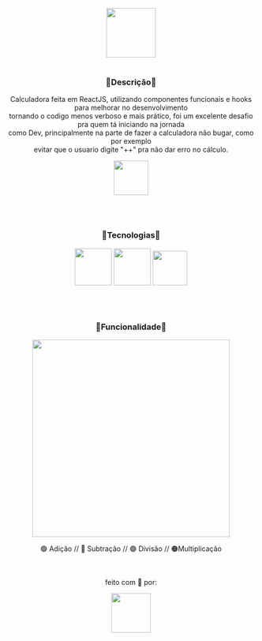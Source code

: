 <div align="center">
  <img height="100" src="https://user-images.githubusercontent.com/92947069/161996732-0f9b6483-9c34-49eb-ab04-7f40faca5c5c.png" />
</div>

<br>

<h3 align="center">🔹Descrição🔹</h3>
<p align="center">Calculadora feita em ReactJS, utilizando componentes funcionais e hooks para melhorar no desenvolvimento <br> tornando o codigo menos verboso e mais prático, foi um excelente desafio pra quem tá iniciando na jornada <br> como Dev, principalmente na parte de fazer a calculadora não bugar, como por exemplo <br> evitar que o usuario digite "++" pra não dar erro no cálculo. </p>


<div align="center">
  <a href="https://neon-calculator-juanvictordev.netlify.app/">
    <img height="70" src="https://user-images.githubusercontent.com/92947069/161645928-cf9fff90-4162-47a0-b507-184ffba41ada.png" />
  </a>
</div>

<br><br>

<h3 align="center">🔹Tecnologias🔹</h3>

<div align="center">
  <img height="75" src="https://cdn.jsdelivr.net/gh/devicons/devicon/icons/react/react-original.svg" />
  <img height="75" src="https://cdn.jsdelivr.net/gh/devicons/devicon/icons/sass/sass-original.svg" />
  <img height="70" src="https://cdn.jsdelivr.net/gh/devicons/devicon/icons/html5/html5-original.svg" />          
</div>

<br><br>

<h3 align="center">🔹Funcionalidade🔹</h3>

<div align="center">

  <img height="400" src="https://user-images.githubusercontent.com/92947069/162066389-af2af87a-2fee-4d2b-883b-28fe9035b152.gif" />
  <p> 🟢 Adição // 🔴 Subtração // 🟣 Divisão // 🟠Multiplicação</p>

</div>
  
<br>

<p align="center">feito com 💖 por:</p>

<div align="center">
<img height="80" src="https://user-images.githubusercontent.com/92947069/161668712-cf1d9bc5-806b-4c34-9706-ae656939c440.png" />
</div>
